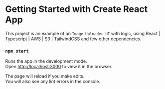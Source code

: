 # Getting Started with Create React App

This project is an example of an `Image Uploader UI` with logic, using React | Typescript | AWS | S3 | TailwindCSS and few other dependencies.

### `npm start`

Runs the app in the development mode.\
Open [http://localhost:3000](http://localhost:3000) to view it in the browser.

The page will reload if you make edits.\
You will also see any lint errors in the console.
